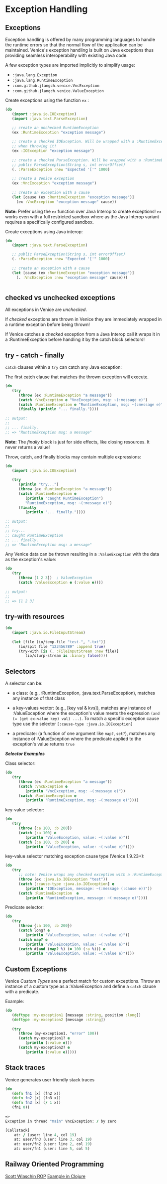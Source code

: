 # Exception Handling


## Exceptions

Exception handling is offered by many programming languages to handle the 
runtime errors so that the normal flow of the application can be maintained. 
Venice's exception handling is built on Java exceptions thus providing 
seamless interoperability with existing Java code.

A few exception types are imported implicitly to simplify usage:

  * `:java.lang.Exception`
  * `:java.lang.RuntimeException`
  * `:com.github.jlangch.venice.VncException`
  * `:com.github.jlangch.venice.ValueException`


Create exceptions using the function `ex` :

```clojure
(do
   (import :java.io.IOException)
   (import :java.text.ParseException)

   ;; create an unchecked RuntimeException
   (ex :RuntimeException "exception message")
  
   ;; create a checked IOException. Will be wrapped with a :RuntimeException 
   ;; when throwing it!
   (ex :IOException "exception message")
   
   ;; create a checked ParseException. Will be wrapped with a :RuntimeException 
   ;; public ParseException(String s, int errorOffset)
   (. :ParseException :new "Expected '['" 1000)
   
   ;; create a Venice exception
   (ex :VncException "exception message")
   
   ;; create an exception with a cause
   (let [cause (ex :RuntimeException "exception message")]
     (ex :VncException "exception message" cause))
```

**Note:**
Prefer using the `ex` function over Java Interop to create exceptions! `ex` 
works even with a full restricted sandbox where as the Java Interop variant 
requires a specifically configured sandbox.

Create exceptions using Java interop:

```clojure
(do
   (import :java.text.ParseException)

   ;; public ParseException(String s, int errorOffset)
   (. :ParseException :new "Expected '['" 1000)
   
   ;; create an exception with a cause
   (let [cause (ex :RuntimeException "exception message")]
     (. :VncException :new "exception message" cause)))
   
```


## checked vs unchecked exceptions

All exceptions in Venice are *unchecked*. 

If *checked* exceptions are thrown in Venice they are immediately wrapped 
in a runtime exception before being thrown! 

If Venice catches a *checked* exception from a Java Interop call
it wraps it in a :RuntimeException before handling it by the catch block
selectors!



## try - catch - finally

`catch` clauses within a `try` can catch any Java exception:

The first catch clause that matches the thrown exception will execute.

```clojure
(do
   (try
      (throw (ex :RuntimeException "a message"))
      (catch :VncException e "VncException, msg: ~(:message e)")
      (catch :RuntimeException e "RuntimeException, msg: ~(:message e)")
      (finally (println "... finally."))))
      
;; output:
;;
;; ... finally.
;; => "RuntimeException msg: a message"
```

**Note:**
The *finally* block is just for side effects, like closing resources. It never returns a value!

Throw, catch, and finally blocks may contain multiple expressions:

```clojure
(do
   (import :java.io.IOException)
  
   (try
      (println "try...")
      (throw (ex :RuntimeException "a message"))
      (catch :RuntimeException e
         (println "caught RuntimeException")
         "RuntimeException, msg: ~(:message e)")
      (finally 
         (println "... finally."))))
      
;; output:
;;
;; try...
;; caught RuntimeException
;; ... finally.
;; => "RuntimeException msg: a message"
```

Any Venice data can be thrown resulting in a `:ValueException` with the data 
as the exception's value:

```clojure
(do
   (try
      (throw [1 2 3])  ; ValueException
      (catch :ValueException e (:value e))))
      
;; output:
;;
;; => [1 2 3]
```



## try-with resources

```clojure
(do
   (import :java.io.FileInputStream)
   
   (let [file (io/temp-file "test-", ".txt")]
      (io/spit file "123456789" :append true)
      (try-with [is (. :FileInputStream :new file)]
         (io/slurp-stream is :binary false))))
```



## Selectors

A selector can be:

  * a class: (e.g., :RuntimeException, :java.text.ParseException), matches 
    any instance of that class

  * a key-values vector: (e.g., [key val & kvs]), matches any instance of 
    :ValueException where the exception's value meets the expression 
    `(and (= (get ex-value key) val) ...)`. To match a specific exception cause
    type use the selector `[:cause-type :java.io.IOException]` 
    

  * a predicate: (a function of one argument like `map?`, `set?`), matches any 
    instance of :ValueException where the predicate applied to the exception's 
    value returns `true`
    

***Selector Examples***

Class selector:

```clojure
(do
   (try
      (throw (ex :RuntimeException "a message"))
      (catch :VncException e
         (println "VncException, msg: ~(:message e)"))
      (catch :RuntimeException e
         (println "RuntimeException, msg: ~(:message e)"))))
```


key-value selector:

```clojure
(do
   (try
      (throw {:a 100, :b 200})
      (catch [:a 100] e
         (println "ValueException, value: ~(:value e)"))
      (catch [:a 100, :b 200] e
         (println "ValueException, value: ~(:value e)"))))
```


key-value selector matching exception cause type (Venice 1.9.23+):

```clojure
(do
   (try
      ;; note: Venice wraps any checked exception with a :RuntimeException
      (throw (ex :java.io.IOException "test"))
      (catch [:cause-type :java.io.IOException] e
         (println "IOException, message: ~(:message (:cause e))"))
      (catch :RuntimeException  e
         (println "RuntimeException, message: ~(:message e)"))))
```


Predicate selector:

```clojure
(do
   (try
      (throw {:a 100, :b 200})
      (catch long? e
         (println "ValueException, value: ~(:value e)"))
      (catch map? e
         (println "ValueException, value: ~(:value e)"))
      (catch #(and (map? %) (= 100 (:a %))) e
         (println "ValueException, value: ~(:value e)"))))
```


## Custom Exceptions

Venice *Custom Types* are a perfect match for custom exceptions. Throw an instance
of a custom type as a :ValueException and define a `catch` clause with a predicate.


Example:

```clojure
(do
   (deftype :my-exception1 [message :string, position :long]) 
   (deftype :my-exception2 [message :string]) 
   
   (try
      (throw (my-exception1. "error" 100))      
      (catch my-exception1? e 
         (println (:value e)))         
      (catch my-exception2? e 
         (println (:value e)))))
```



## Stack traces

Venice generates user friendly stack traces

```clojure
(do
   (defn fn1 [x] (fn2 x))
   (defn fn2 [x] (fn3 x))
   (defn fn3 [x] (/ 1 x))
   (fn1 0))
   
=>
Exception in thread "main" VncException: / by zero

[Callstack]
    at: / (user: line 4, col 19)
    at: user/fn3 (user: line 3, col 19)
    at: user/fn2 (user: line 2, col 19)
    at: user/fn1 (user: line 5, col 5)
```

## Railway Oriented Programming

[Scott Wlaschin ROP]()
[Example in Clojure](https://medium.com/appsflyer/railway-oriented-programming-clojure-and-exception-handling-why-and-how-89d75cc94c58)
